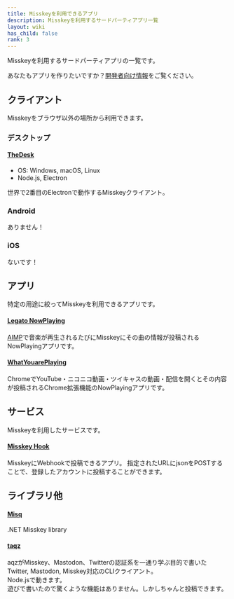```yaml
---
title: Misskeyを利用できるアプリ
description: Misskeyを利用するサードパーティアプリ一覧
layout: wiki
has_child: false
rank: 3
---
```

Misskeyを利用するサードパーティアプリの一覧です。

あなたもアプリを作りたいですか？[開発者向け情報](../developers/)をご覧ください。

## クライアント
Misskeyをブラウザ以外の場所から利用できます。

### デスクトップ
#### [TheDesk](https://thedesk.top/)
- OS: Windows, macOS, Linux  
- Node.js, Electron

世界で2番目のElectronで動作するMisskeyクライアント。  

### Android
ありません！

### iOS
ないです！

## アプリ
特定の用途に絞ってMisskeyを利用できるアプリです。

#### [Legato NowPlaying](https://github.com/Legato-Dev/Legato-NowPlaying/)
[AIMP](https://forest.watch.impress.co.jp/library/software/aimp/)で音楽が再生されるたびにMisskeyにその曲の情報が投稿されるNowPlayingアプリです。

#### [WhatYouarePlaying](https://github.com/GenbuHase/WhatYouarePlaying)
ChromeでYouTube・ニコニコ動画・ツイキャスの動画・配信を開くとその内容が投稿されるChrome拡張機能のNowPlayingアプリです。

## サービス
Misskeyを利用したサービスです。

#### [Misskey Hook](https://misskey-hook.firebaseapp.com/)
MisskeyにWebhookで投稿できるアプリ。
指定されたURLにjsonをPOSTすることで、登録したアカウントに投稿することができます。

## ライブラリ他
#### [Misq](https://github.com/syuilo/Misq/)
.NET Misskey library

#### [taqz](https://github.com/tamaina/taqz)
aqzがMisskey、Mastodon、Twitterの認証系を一通り学ぶ目的で書いたTwitter, Mastodon, Misskey対応のCLIクライアント。  
Node.jsで動きます。  
遊びで書いたので驚くような機能はありません。しかしちゃんと投稿できます。